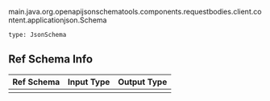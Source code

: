 main.java.org.openapijsonschematools.components.requestbodies.client.content.applicationjson.Schema
```
type: JsonSchema
```

## Ref Schema Info
Ref Schema | Input Type | Output Type
---------- | ---------- | -----------
 |  | 
